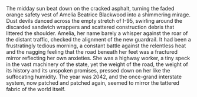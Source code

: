 The midday sun beat down on the cracked asphalt, turning the faded orange safety vest of  Amelia Beatrice Blackwood into a shimmering mirage.  Dust devils danced across the empty stretch of I-95, swirling around the discarded sandwich wrappers and scattered construction debris that littered the shoulder.  Amelia, her name barely a whisper against the roar of the distant traffic,  checked the alignment of the new guardrail.  It had been a frustratingly tedious morning, a constant battle against the relentless heat and the nagging feeling that the road beneath her feet was a fractured mirror reflecting her own anxieties.  She was a highway worker, a tiny speck in the vast machinery of the state, yet the weight of the road, the weight of its history and its unspoken promises, pressed down on her like the suffocating humidity.  The year was 2042, and the once-grand interstate system, now patched and patched again, seemed to mirror the tattered fabric of the world itself.
